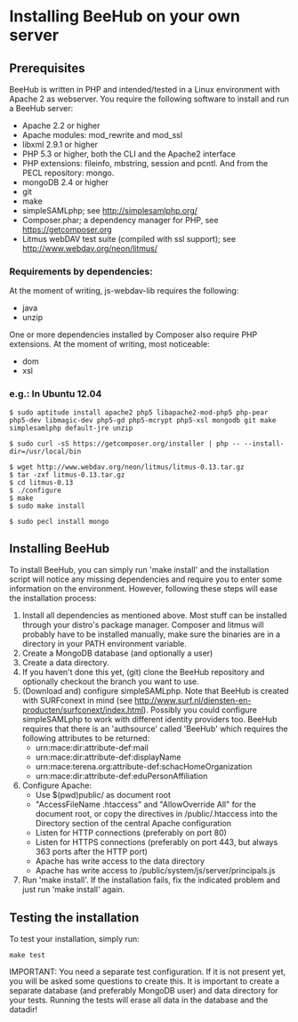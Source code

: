 # Installing BeeHub on your own server

## Prerequisites

BeeHub is written in PHP and intended/tested in a Linux environment with Apache 2 as webserver. You require the following software to install and run a BeeHub server:

* Apache 2.2 or higher
* Apache modules: mod_rewrite and mod_ssl
* libxml 2.9.1 or higher
* PHP 5.3 or higher, both the CLI and the Apache2 interface
* PHP extensions: fileinfo, mbstring, session and pcntl. And from the PECL repository: mongo.
* mongoDB 2.4 or higher
* git
* make
* simpleSAMLphp; see http://simplesamlphp.org/
* Composer.phar; a dependency manager for PHP, see https://getcomposer.org
* Litmus webDAV test suite (compiled with ssl support); see http://www.webdav.org/neon/litmus/

### Requirements by dependencies:

At the moment of writing, js-webdav-lib requires the following:

* java
* unzip

One or more dependencies installed by Composer also require PHP extensions. At the moment of writing, most noticeable:

* dom
* xsl
 
### e.g.: In Ubuntu 12.04

```
$ sudo aptitude install apache2 php5 libapache2-mod-php5 php-pear php5-dev libmagic-dev php5-gd php5-mcrypt php5-xsl mongodb git make simplesamlphp default-jre unzip

$ sudo curl -sS https://getcomposer.org/installer | php -- --install-dir=/usr/local/bin

$ wget http://www.webdav.org/neon/litmus/litmus-0.13.tar.gz
$ tar -zxf litmus-0.13.tar.gz
$ cd litmus-0.13
$ ./configure
$ make
$ sudo make install

$ sudo pecl install mongo
```

## Installing BeeHub

To install BeeHub, you can simply run 'make install' and the installation script will notice any missing dependencies and require you to enter some information on the environment. However, following these steps will ease the installation process:

1. Install all dependencies as mentioned above. Most stuff can be installed through your distro's package manager. Composer and litmus will probably have to be installed manually, make sure the binaries are in a directory in your PATH environment variable.
2. Create a MongoDB database (and optionally a user)
3. Create a data directory.
4. If you haven't done this yet, (git) clone the BeeHub repository and optionally checkout the branch you want to use.
5. (Download and) configure simpleSAMLphp. Note that BeeHub is created with SURFconext in mind (see http://www.surf.nl/diensten-en-producten/surfconext/index.html). Possibly you could configure simpleSAMLphp to work with different identity providers too. BeeHub requires that there is an 'authsource' called 'BeeHub' which requires the following attributes to be returned:
   - urn:mace:dir:attribute-def:mail
   - urn:mace:dir:attribute-def:displayName
   - urn:mace:terena.org:attribute-def:schacHomeOrganization
   - urn:mace:dir:attribute-def:eduPersonAffiliation
6. Configure Apache:
   - Use $(pwd)public/ as document root
   - "AccessFileName .htaccess" and "AllowOverride All" for the document root, or copy the directives in /public/.htaccess into the Directory section of the central Apache configuration
   - Listen for HTTP connections (preferably on port 80)
   - Listen for HTTPS connections (preferably on port 443, but always 363 ports after the HTTP port)
   - Apache has write access to the data directory
   - Apache has write access to /public/system/js/server/principals.js
7. Run 'make install'. If the installation fails, fix the indicated problem and just run 'make install' again.

## Testing the installation

To test your installation, simply run:

```
make test
```

IMPORTANT: You need a separate test configuration. If it is not present yet, you will be asked some questions to create this. It is important to create a separate database (and preferably MongoDB user) and data directory for your tests. Running the tests will erase all data in the database and the datadir!
